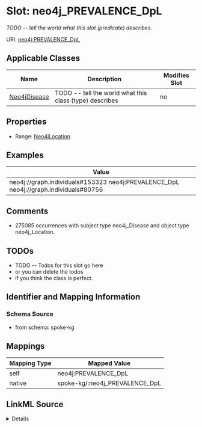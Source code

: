 

# Slot: neo4j_PREVALENCE_DpL


_TODO -- tell the world what this slot (predicate) describes._





URI: [neo4j:PREVALENCE_DpL](neo4j://graph.schema#PREVALENCE_DpL)



<!-- no inheritance hierarchy -->





## Applicable Classes

| Name | Description | Modifies Slot |
| --- | --- | --- |
| [Neo4jDisease](../classes/Neo4jDisease.md) | TODO -- tell the world what this class (type) describes |  no  |







## Properties

* Range: [Neo4jLocation](../classes/Neo4jLocation.md)






## Examples

| Value |
| --- |
| neo4j://graph.individuals#153323 neo4j:PREVALENCE_DpL neo4j://graph.individuals#80756 |

## Comments

* 275085 occurrences with subject type neo4j_Disease and object type neo4j_Location.

## TODOs

* TODO -- Todos for this slot go here
* or you can delete the todos
* if you think the class is perfect.

## Identifier and Mapping Information







### Schema Source


* from schema: spoke-kg




## Mappings

| Mapping Type | Mapped Value |
| ---  | ---  |
| self | neo4j:PREVALENCE_DpL |
| native | spoke-kg/:neo4j_PREVALENCE_DpL |




## LinkML Source

<details>
```yaml
name: neo4j_PREVALENCE_DpL
description: TODO -- tell the world what this slot (predicate) describes.
todos:
- TODO -- Todos for this slot go here
- or you can delete the todos
- if you think the class is perfect.
comments:
- 275085 occurrences with subject type neo4j_Disease and object type neo4j_Location.
examples:
- value: neo4j://graph.individuals#153323 neo4j:PREVALENCE_DpL neo4j://graph.individuals#80756
from_schema: spoke-kg
rank: 1000
slot_uri: neo4j:PREVALENCE_DpL
alias: neo4j_PREVALENCE_DpL
domain_of:
- neo4j_Disease
range: neo4j_Location

```
</details>